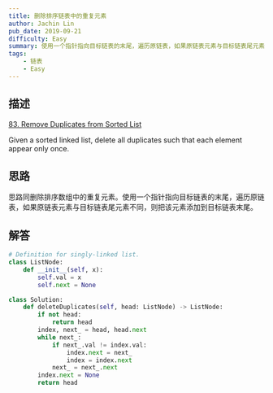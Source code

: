 ```yaml
---
title: 删除排序链表中的重复元素
author: Jachin Lin
pub_date: 2019-09-21
difficulty: Easy
summary: 使用一个指针指向目标链表的末尾，遍历原链表，如果原链表元素与目标链表尾元素不同，则把该元素添加到目标链表末尾。
tags:
    - 链表
    - Easy
---
```


## 描述
[83. Remove Duplicates from Sorted List](https://leetcode.com/problems/remove-duplicates-from-sorted-list/)

Given a sorted linked list, delete all duplicates such that each element appear only once.


## 思路

思路同删除排序数组中的重复元素。使用一个指针指向目标链表的末尾，遍历原链表，如果原链表元素与目标链表尾元素不同，则把该元素添加到目标链表末尾。

## 解答

```python
# Definition for singly-linked list.
class ListNode:
    def __init__(self, x):
        self.val = x
        self.next = None

class Solution:
    def deleteDuplicates(self, head: ListNode) -> ListNode:
        if not head:
            return head
        index, next_ = head, head.next
        while next_:
            if next_.val != index.val:
                index.next = next_
                index = index.next
            next_ = next_.next
        index.next = None
        return head
```
